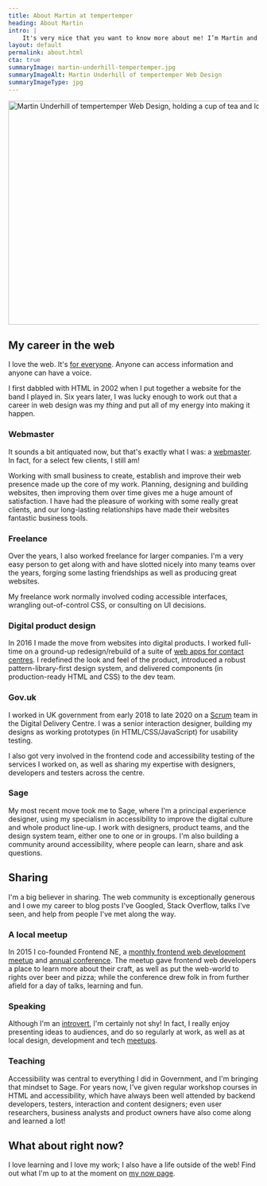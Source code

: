 ```yaml
---
title: About Martin at tempertemper
heading: About Martin
intro: |
    It's very nice that you want to know more about me! I’m Martin and I design and build websites. I'm from Glasgow but live in Newcastle upon Tyne; married with two kids.
layout: default
permalink: about.html
cta: true
summaryImage: martin-underhill-tempertemper.jpg
summaryImageAlt: Martin Underhill of tempertemper Web Design
summaryImageType: jpg
---
```


<picture>
    <source srcset="/assets/img/martin-underhill-tempertemper.webp" type="image/webp">
    <source srcset="/assets/img/martin-underhill-tempertemper.jpg" type="image/jpeg">
    <img src="/assets/img/martin-underhill-tempertemper.jpg" alt="Martin Underhill of tempertemper Web Design, holding a cup of tea and looking to his left, smiling." width="800" height="450" decoding="async" />
</picture>


## My career in the web

I love the web. It's [for everyone](https://twitter.com/timberners_lee/status/228960085672599552). Anyone can access information and anyone can have a voice.

I first dabbled with HTML in 2002 when I put together a website for the band I played in. Six years later, I was lucky enough to work out that a career in web design was my *thing* and put all of my energy into making it happen.

### Webmaster

It sounds a bit antiquated now, but that's exactly what I was: a [webmaster](/blog/lets-make-webmasters-a-thing-again). In fact, for a select few clients, I still am!

Working with small business to create, establish and improve their web presence made up the core of my work. Planning, designing and building websites, then improving them over time gives me a huge amount of satisfaction. I have had the pleasure of working with some really great clients, and our long-lasting relationships have made their websites fantastic business tools.

### Freelance

Over the years, I also worked freelance for larger companies. I'm a very easy person to get along with and have slotted nicely into many teams over the years, forging some lasting friendships as well as producing great websites.

My freelance work normally involved coding accessible interfaces, wrangling out-of-control CSS, or consulting on UI decisions.

### Digital product design

In 2016 I made the move from websites into digital products. I worked full-time on a ground-up redesign/rebuild of a suite of [web apps for contact centres](https://www.evaluagent.com). I redefined the look and feel of the product, introduced a robust pattern-library-first design system, and delivered components (in production-ready HTML and CSS) to the dev team.

### Gov.uk

I worked in UK government from early 2018 to late 2020 on a [Scrum](https://www.mountaingoatsoftware.com/agile/scrum) team in the Digital Delivery Centre. I was a senior interaction designer, building my designs as working prototypes (in HTML/CSS/JavaScript) for usability testing.

I also got very involved in the frontend code and accessibility testing of the services I worked on, as well as sharing my expertise with designers, developers and testers across the centre.

### Sage

My most recent move took me to Sage, where I'm a principal experience designer, using my specialism in accessibility to improve the digital culture and whole product line-up. I work with designers, product teams, and the design system team, either one to one or in groups. I'm also building a community around accessibility, where people can learn, share and ask questions.


## Sharing

I'm a big believer in sharing. The web community is exceptionally generous and I owe my career to blog posts I've Googled, Stack Overflow, talks I've seen, and help from people I've met along the way.

### A local meetup

In 2015 I co-founded Frontend NE, a [monthly frontend web development meetup](https://www.frontendne.co.uk) and [annual conference](https://2019.frontendne.co.uk). The meetup gave frontend web developers a place to learn more about their craft, as well as put the web-world to rights over beer and pizza; while the conference drew folk in from further afield for a day of talks, learning and fun.

### Speaking

Although I'm an [introvert](https://www.ted.com/talks/susan_cain_the_power_of_introverts?language=en), I'm certainly not shy! In fact, I really enjoy presenting ideas to audiences, and do so regularly at work, as well as at local design, development and tech [meetups](https://www.youtube.com/watch?v=v-Qwarwpsvc).

### Teaching

Accessibility was central to everything I did in Government, and I'm bringing that mindset to Sage. For years now, I've given regular workshop courses in HTML and accessibility, which have always been well attended by backend developers, testers, interaction and content designers; even user researchers, business analysts and product owners have also come along and learned a lot!


## What about right now?

I love learning and I love my work; I also have a life outside of the web! Find out what I'm up to at the moment on [my now page](/now).
